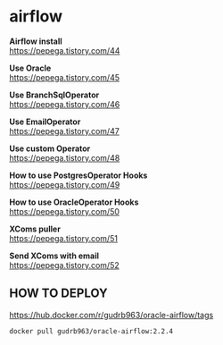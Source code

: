 # airflow

<b>Airflow install</b><br>
https://pepega.tistory.com/44 

<b>Use Oracle</b><br>
https://pepega.tistory.com/45 

<b>Use BranchSqlOperator</b><br>
https://pepega.tistory.com/46

<b>Use EmailOperator</b><br>
https://pepega.tistory.com/47

<b>Use custom Operator</b><br>
https://pepega.tistory.com/48

<b>How to use PostgresOperator Hooks</b><br>
https://pepega.tistory.com/49

<b>How to use OracleOperator Hooks</b><br>
https://pepega.tistory.com/50

<b>XComs puller</b><br>
https://pepega.tistory.com/51

<b>Send XComs with email</b><br>
https://pepega.tistory.com/52

## HOW TO DEPLOY

https://hub.docker.com/r/gudrb963/oracle-airflow/tags
```
docker pull gudrb963/oracle-airflow:2.2.4
```